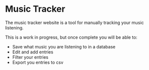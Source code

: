 # Music Tracker

The music tracker website is a tool for manually tracking your music listening.

This is a work in progress, but once complete you will be able to:

- Save what music you are listening to in a database
- Edit and add entries
- Filter your entries
- Export you entries to csv
